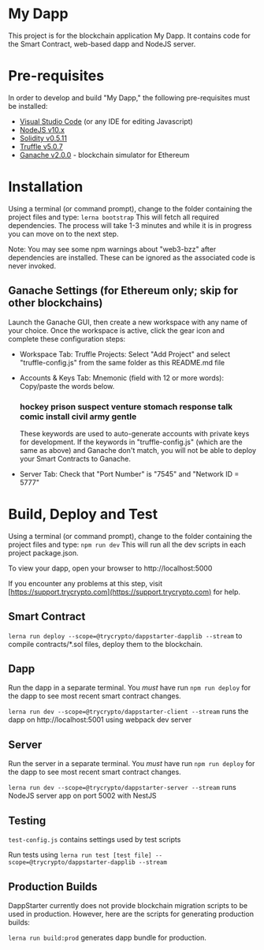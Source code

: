 # My Dapp

This project is for the blockchain application My Dapp. It contains code for the Smart Contract, web-based dapp and NodeJS server.

# Pre-requisites

In order to develop and build "My Dapp," the following pre-requisites must be installed:

* [Visual Studio Code](https://code.visualstudio.com/download) (or any IDE for editing Javascript)
* [NodeJS v10.x](https://nodejs.org/en/download/)
* [Solidity v0.5.11](https://www.npmjs.com/package/solc)
* [Truffle v5.0.7](https://truffleframework.com/truffle)
* [Ganache v2.0.0](https://truffleframework.com/ganache) - blockchain simulator for Ethereum

# Installation

Using a terminal (or command prompt), change to the folder containing the project files and type: `lerna bootstrap` This will fetch all required dependencies. The process will take 1-3 minutes and while it is in progress you can move on to the next step.

Note: You may see some npm warnings about "web3-bzz" after dependencies are installed. These can be ignored as the associated code is never invoked.

## Ganache Settings (for Ethereum only; skip for other blockchains)

Launch the Ganache GUI, then create a new workspace with any name of your choice. Once the workspace is active, click the gear icon and complete these configuration steps:

- Workspace Tab: Truffle Projects: Select "Add Project" and select "truffle-config.js" from the same folder as this README.md file

- Accounts & Keys Tab: Mnemonic (field with 12 or more words): Copy/paste the words below.

  ### hockey prison suspect venture stomach response talk comic install civil army gentle 

  These keywords are used to auto-generate accounts with private keys for development. If the keywords in "truffle-config.js" (which are the same as above) and Ganache don't match, you will not be able to deploy your Smart Contracts to Ganache.

- Server Tab: Check that "Port Number" is "7545" and "Network ID = 5777"
# Build, Deploy and Test

Using a terminal (or command prompt), change to the folder containing the project files and type: `npm run dev` This will run all the dev scripts in each project package.json.

To view your dapp, open your browser to http://localhost:5000

If you encounter any problems at this step, visit [https://support.trycrypto.com](https://support.trycrypto.com) for help.


## Smart Contract

`lerna run deploy --scope=@trycrypto/dappstarter-dapplib --stream` to compile contracts/*.sol files, deploy them to the blockchain. 

## Dapp

Run the dapp in a separate terminal. You *must* have run `npm run deploy` for the dapp to see most recent smart contract changes.

`lerna run dev --scope=@trycrypto/dappstarter-client --stream` runs the dapp on http://localhost:5001 using webpack dev server

## Server

Run the server in a separate terminal. You *must* have run `npm run deploy` for the dapp to see most recent smart contract changes.

`lerna run dev --scope=@trycrypto/dappstarter-server --stream` runs NodeJS server app on port 5002 with NestJS

## Testing

`test-config.js` contains settings used by test scripts

Run tests using `lerna run test [test file] --scope=@trycrypto/dappstarter-dapplib --stream`
## Production Builds

DappStarter currently does not provide blockchain migration scripts to be used in production. However, here are the scripts for generating production builds:

`lerna run build:prod` generates dapp bundle for production.

